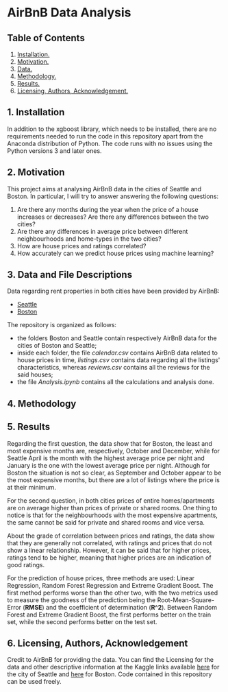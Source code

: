 # AirBnB Data Analysis

## Table of Contents
1. [ Installation. ](#inst)
2. [ Motivation. ](#motiv)
3. [ Data. ](#data)
4. [ Methodology. ](#method)
5. [ Results. ](#res)
6. [ Licensing, Authors, Acknowledgement. ](#lic)

<a name="inst"></a>
## 1. Installation
In addition to the xgboost library, which needs to be installed, there are no requirements needed to run the code in this repository apart from the Anaconda distribution of Python. The code runs with no issues using the Python versions 3 and later ones.

<a name="motiv"></a>
## 2. Motivation
This project aims at analysing AirBnB data in the cities of Seattle and Boston.
In particular, I will try to answer answering the following questions:

  1. Are there any months during the year when the price of a house increases or decreases? Are there any differences between the two cities?
  2. Are there any differences in average price between different neighbourhoods and home-types in the two cities?
  3. How are house prices and ratings correlated?
  4. How accurately can we predict house prices using machine learning?

<a name="data"></a>
## 3. Data and File Descriptions
Data regarding rent properties in both cities have been provided by AirBnB:
- [Seattle](https://www.kaggle.com/airbnb/seattle/data)
- [Boston](https://www.kaggle.com/airbnb/boston)

The repository is organized as follows:
- the folders Boston and Seattle contain respectively AirBnB data for the
cities of Boston and Seattle;
- inside each folder, the file _calendar.csv_ contains AirBnB data related to
house prices in time, _listings.csv_ contains data regarding all the listings'
characteristics, whereas _reviews.csv_ contains all the reviews for the said houses;
- the file _Analysis.ipynb_ contains all the calculations and analysis done.

<a name="method"></a>
## 4. Methodology

<a name="res"></a>
## 5. Results
Regarding the first question, the data show that for Boston, the least and most expensive months are, respectively, October and December, while for Seattle April is the month with the highest average price per night and January is the one with the lowest average price per night. Although for Boston the situation is not so clear, as September and October appear to be the most expensive months, but there are a lot of listings where the price is at their minimum.

For the second question, in both cities prices of entire homes/apartments are on average higher than prices of private or shared rooms. One thing to notice is that for the neighbourhoods with the most expensive apartments, the same cannot be said for private and shared rooms and vice versa.

About the grade of correlation between prices and ratings, the data show that they are generally not correlated, with ratings and prices that do not show a linear relationship. However, it can be said that for higher prices, ratings tend to be higher, meaning that higher prices are an indication of good ratings.

For the prediction of house prices, three methods are used: Linear Regression, Random Forest Regression and Extreme Gradient Boost. The first method performs worse than the other two, with the two metrics used to measure the goodness of the prediction being the Root-Mean-Square-Error (**RMSE**) and the coefficient of determination (**R^2**). Between Random Forest and Extreme Gradient Boost, the first performs better on the train set, while the second performs better on the test set.

<a name="lic"></a>
## 6. Licensing, Authors, Acknowledgement
Credit to AirBnB for providing the data. You can find the Licensing for the data and other descriptive information at the Kaggle links available [here](https://www.kaggle.com/airbnb/seattle/data) for the city of Seattle and [here](https://www.kaggle.com/airbnb/boston) for Boston. Code contained in this repository can be used freely.
